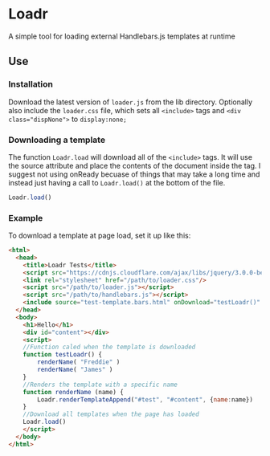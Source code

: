 # Loadr
A simple tool for loading external Handlebars.js templates at runtime
## Use
### Installation
Download the latest version of `loader.js` from the lib directory. Optionally also include the `loader.css` file, which sets all `<include>` tags and `<div class="dispNone">` to `display:none;`
### Downloading a template
The function `Loadr.load` will download all of the `<include>` tags. It will use the source attribute and place the contents of the document inside the tag. I suggest not using onReady becuase of things
that may take a long time and instead just having a call to `Loadr.load()` at the bottom of the file.

```js
Loadr.load()
```

### Example
To download a template at page load, set it up like this:

```html
<html>
  <head>
    <title>Loadr Tests</title>
    <script src="https://cdnjs.cloudflare.com/ajax/libs/jquery/3.0.0-beta1/jquery.js"></script>
    <link rel="stylesheet" href="/path/to/loader.css"/>
    <script src="/path/to/loader.js"></script>
    <script src="/path/to/handlebars.js"></script>
    <include source="test-template.bars.html" onDownload="testLoadr()" id="test"></include>
  </head>
  <body>
    <h1>Hello</h1>
    <div id="content"></div>
    <script>
	//Function caled when the template is downloaded
	function testLoadr() {
		renderName( "Freddie" )
		renderName( "James" )
	}		
	//Renders the template with a specific name
	function renderName (name) {
		Loadr.renderTemplateAppend("#test", "#content", {name:name})
	}	
	//Download all templates when the page has loaded
	Loadr.load()
    </script>
  </body>
</html>
```
